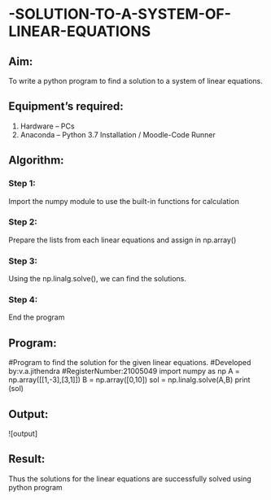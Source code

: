 # -SOLUTION-TO-A-SYSTEM-OF-LINEAR-EQUATIONS
## Aim:
To write a python program to find a solution to a system of linear equations.
## Equipment’s required:
1. 	Hardware – PCs
2. 	Anaconda – Python 3.7 Installation / Moodle-Code Runner
## Algorithm:
### Step 1: 
Import the numpy module to use the built-in functions for calculation
### Step 2: 
Prepare the lists from each linear equations and assign in np.array()
### Step 3: 
Using the np.linalg.solve(), we can find the solutions.
### Step 4: 
End the program
## Program:
#Program to find the solution for the given linear equations.
#Developed by:v.a.jithendra
#RegisterNumber:21005049
import numpy as np
A = np.array([[1,-3],[3,1]])
B = np.array([0,10])
sol = np.linalg.solve(A,B)
print (sol)
## Output:
![output]
## Result: 
Thus the solutions for the linear equations are successfully solved using python program


